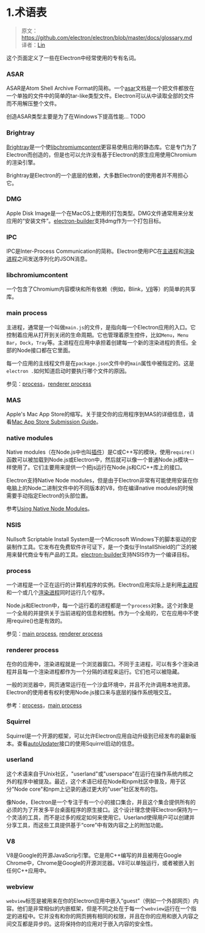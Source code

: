 # 1.术语表

> 原文：https://github.com/electron/electron/blob/master/docs/glossary.md    
译者：[Lin](https://github.com/ShmilyLin)   

这个页面定义了一些在Electron中经常使用的专有名词。

### ASAR

ASAR是Atom Shell Archive Format的简称。一个[asar](https://github.com/electron/asar)文档是一个把文件都放在一个单独的文件中的简单的tar-like类型文件。Electron可以从中读取全部的文件而不用解压整个文件。

创造ASAR类型主要是为了在Windows下提高性能... TODO

### Brightray

[Brightray](https://github.com/electron/brightray)是一个使[libchromiumcontent](#libchromiumcontent)更容易使用应用的静态库。它是专门为了Electron而创造的，但是也可以允许没有基于Electron的原生应用使用Chromium的渲染引擎。   

Brightray是Electron的一个底层的依赖，大多数Electron的使用者并不用担心它。

### DMG

Apple Disk Image是一个在MacOS上使用的打包类型。DMG文件通常用来分发应用的“安装文件”。[electron-builder](https://github.com/electron-userland/electron-builder)支持dmg作为一个打包目标。

### IPC

IPC是Inter-Process Communication的简称。Electron使用IPC在[主进程](#main-process)和[渲染进程](#renderer-process)之间发送序列化的JSON消息。

### libchromiumcontent

一个包含了Chromium内容模块和所有依赖（例如，Blink，[V8](#v8)等）的简单的共享库。

### main process

主进程，通常是一个叫做`main.js`的文件，是指向每一个Electron应用的入口。它控制着应用从打开到关闭的生命周期。它也管理着原生控件，比如`Menu`，`Menu Bar`，`Dock`，`Tray`等。主进程在应用中承担着创建每一个新的渲染进程的责任。全部的Node接口都在它里面。

每一个应用的主线程文件是在`package.json`文件中的`main`属性中被指定的。这是`electron .`如何知道启动时要执行哪个文件的原因。

参见：[process](#process)，[renderer process](#renderer-process)

### MAS

Apple's Mac App Store的缩写。关于提交你的应用程序到MAS的详细信息，请看[Mac App Store Submission Guide](./mac-app-store-submission-guide.html)。

### native modules

Native modules（在Node.js中也叫[插件](https://nodejs.org/api/addons.html)）是C或C++写的模块，使用`require()`函数可以被加载到Node.js或Electron中，然后就可以像一个普通Node.js模块一样使用了。它们主要用来提供一个把js运行在Node.js和C/C++库上的接口。

Electron支持Native Node modules，但是由于Electron非常有可能使用安装在你电脑上的Node二进制文件中的不同版本的V8，你在编译native modules的时候需要手动指定Electron的头部位置。

参考[Using Native Node Modules](./using-native-node-modules.html)。

### NSIS

Nullsoft Scriptable Install System是一个Microsoft Windows下的脚本驱动的安装制作工具。它发布在免费软件许可证下，是一个类似于InstallShield的广泛的被用来替代商业专有产品的工具。[electron-builder](https://github.com/electron-userland/electron-builder)支持NSIS作为一个编译目标。

### process

一个进程是一个正在运行的计算机程序的实例。Electron应用实际上是利用[主进程](#main-process)和一个或几个[渲染进程](#renderer-process)同时运行几个程序。

Node.js和Electron中，每一个运行着的进程都是一个`process`对象。这个对象是一个全局的并提供关于当前进程的信息和控制。作为一个全局的，它在应用中不使用require()也是有效的。

参见：[main process](#main-process), [renderer process](#renderer-process)

### renderer process

在你的应用中，渲染进程就是一个浏览器窗口。不同于主进程，可以有多个渲染进程并且每一个渲染进程都作为一个分隔的进程来运行。它们也可以被隐藏。

一般的浏览器中，网页通常运行在一个沙盒环境中，并且不允许调用本地资源。Electron的使用者有权利使用Node.js接口来与底层的操作系统哦交互。

参考：[process](#process)，[main process](#main-process)

### Squirrel

Squirrel是一个开源的框架，可以允许Electron应用自动升级到已经发布的最新版本。查看[autoUpdater](../APIs/main/autoUpdater.html)接口的使用Squirrel启动的信息。

### userland

这个术语来自于Unix社区，"userland"或"userspace"在运行在操作系统内核之外的程序中被提及。最近，这个术语已经在Node和npm社区中普及，用于区分"Node core"和npm上记录的通过更大的"user"社区发布的包。

像Node，Electron是一个专注于有一个小的接口集合，并且这个集合提供所有的必须的为了开发多平台桌面程序的原生接口。这个设计理念使得Electron保持为一个灵活的工具，而不是过多的规定如何来使用它。Userland使得用户可以创建并分享工具，而这些工具提供基于“core”中有效内容之上的附加功能。

### V8

V8是Google的开源JavaScrip引擎。它是用C++编写的并且被用在Google Chrome中，Chrome是Google的开源浏览器。V8可以单独运行，或者被嵌入到任何C++应用中。

### webview

`webview`标签是被用来在你的Electron应用中嵌入“guest”（例如一个外部网页）内容。他们是非常相似的内嵌框架，但是不同之处在于每一个`webview`运行在一个指定的进程中。它并没有和你的网页拥有相同的权限，并且在你的应用和嵌入内容之间交互都是异步的。这将保持你的应用对于嵌入内容的安全性。
